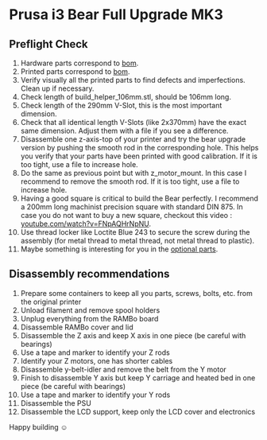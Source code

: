 # Prusa i3 Bear Full Upgrade MK3


## Preflight Check

1. Hardware parts correspond to [bom](bom.md).
1. Printed parts correspond to [bom](bom.md).
1. Verify visually all the printed parts to find defects and imperfections. Clean up if necessary.
1. Check length of build_helper_106mm.stl, should be 106mm long.
1. Check length of the 290mm V-Slot, this is the most important dimension.
1. Check that all identical length V-Slots (like 2x370mm) have the exact same dimension. Adjust them with a file if you see a difference.
1. Disassemble one z-axis-top of your printer and try the bear upgrade version by pushing the smooth rod in the corresponding hole. This helps you verify that your parts have been printed with good calibration. If it is too tight, use a file to increase hole.
1. Do the same as previous point but with z_motor_mount. In this case I recommend to remove the smooth rod. If it is too tight, use a file to increase hole.
1. Having a good square is critical to build the Bear perfectly. I recommend a 200mm long machinist precision square with standard DIN 875. In case you do not want to buy a new square, checkout this video : [youtube.com/watch?v=FNpAQHrNpNU](https://www.youtube.com/watch?v=FNpAQHrNpNU).
1. Use thread locker like Loctite Blue 243 to secure the screw during the assembly (for metal thread to metal thread, not metal thread to plastic).
1. Maybe something is interesting for you in the [optional parts](/optional_parts.md).
 

## Disassembly recommendations

1. Prepare some containers to keep all you parts, screws, bolts, etc. from the original printer
1. Unload filament and remove spool holders
1. Unplug everything from the RAMBo board
1. Disassemble RAMBo cover and lid
1. Disassemble the Z axis and keep X axis in one piece (be careful with bearings)
1. Use a tape and marker to identify your Z rods
1. Identify your Z motors, one has shorter cables
1. Disassemble y-belt-idler and remove the belt from the Y motor
1. Finish to disassemble Y axis but keep Y carriage and heated bed in one piece (be careful with bearings)
1. Use a tape and marker to identify your Y rods
1. Disassemble the PSU
1. Disassemble the LCD support, keep only the LCD cover and electronics

Happy building :relaxed:
